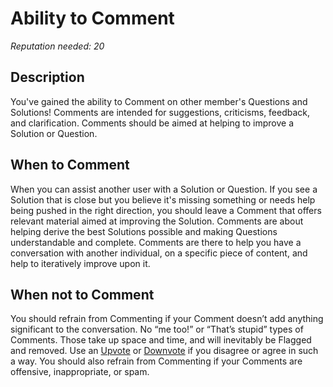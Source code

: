 # Ability to Comment #
*Reputation needed: 20*

## Description ##
You've gained the ability to Comment on other member's Questions and Solutions! 
Comments are intended for suggestions, criticisms, feedback, and 
clarification. Comments should be aimed at helping to improve a Solution or 
Question.

## When to Comment ##
When you can assist another user with a Solution or Question. If you see a 
Solution that is close but you believe it's missing something or needs 
help being pushed in the right direction, you should leave a Comment that 
offers relevant material aimed at improving the Solution. Comments are about 
helping derive the best Solutions possible and making Questions understandable
and complete. Comments are there to help you have a conversation with another 
individual, on a specific piece of content, and help to iteratively improve 
upon it.

## When not to Comment ##
You should refrain from Commenting if your Comment doesn’t add anything 
significant to the conversation. No “me too!” or “That’s stupid” types of 
Comments. Those take up space and time, and will inevitably be Flagged and 
removed. Use an [Upvote][1] or [Downvote][2] if you disagree or agree in such a way.
You should also refrain from Commenting if your Comments are 
offensive, inappropriate, or spam. 


[1]: /help/privileges/upvote/
[2]: /help/privileges/downvote/